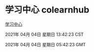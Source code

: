 # 学习中心 colearnhub
[学习中心](http://58.48.54.58:56308/colearnhub/)

2021年 04月 04日 星期日 13:42:23 CST

2021年 04月 04日 星期日 05:42:23 GMT
